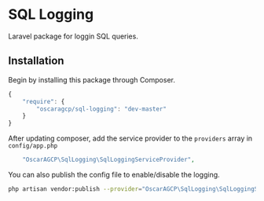 # SQL Logging

Laravel package for loggin SQL queries.

## Installation

Begin by installing this package through Composer.

```js
{
    "require": {
		"oscaragcp/sql-logging": "dev-master"
	}
}
```

After updating composer, add the service provider to the `providers` array in `config/app.php`

```php
    "OscarAGCP\SqlLogging\SqlLoggingServiceProvider",
```

You can also publish the config file to enable/disable the logging.

```bash
php artisan vendor:publish --provider="OscarAGCP\SqlLogging\SqlLoggingServiceProvider" --tag=config
```